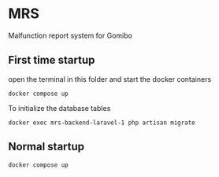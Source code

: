 # MRS
Malfunction report system for Gomibo



## First time startup
open the terminal in this folder and start the docker containers

```
docker compose up
```
To initialize the database tables
```
docker exec mrs-backend-laravel-1 php artisan migrate
```

## Normal startup
```
docker compose up
```
